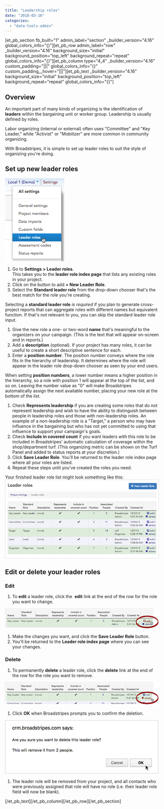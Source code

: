 ```yaml
---
title: "Leadership roles"
date: "2018-03-16"
categories: 
  - "data-tools-admin"
---
```


\[et\_pb\_section fb\_built="1" admin\_label="section" \_builder\_version="4.16" global\_colors\_info="{}"\]\[et\_pb\_row admin\_label="row" \_builder\_version="4.16" background\_size="initial" background\_position="top\_left" background\_repeat="repeat" global\_colors\_info="{}"\]\[et\_pb\_column type="4\_4" \_builder\_version="4.16" custom\_padding="|||" global\_colors\_info="{}" custom\_padding\_\_hover="|||"\]\[et\_pb\_text \_builder\_version="4.16" background\_size="initial" background\_position="top\_left" background\_repeat="repeat" global\_colors\_info="{}"\]

## Overview

An important part of many kinds of organizing is the identification of **leaders** within the bargaining unit or worker group. Leadership is usually defined by roles.

Labor organizing (internal or external) often uses "Committee" and "Key Leader," while "Activist" or "Mobilizer" are more common in community organizing.

With Broadstripes, it is simple to set up leader roles to suit the style of organizing you're doing.

## Set up new leader roles

[![](images/e3dd66b-LeaderSetting.png)](../../../../wp-content/uploads/2018/03/e3dd66b-LeaderSetting.png)

1. Go to **Settings > Leader roles**.  
    This takes you to the **leader role index page** that lists any existing roles in your project.
2. Click on the button to add **\+ New Leader Role**.
3. Select the **Standard leader role** from the drop-down chooser that's the best match for the role you're creating.

Selecting a **standard leader role** _is required_ if you plan to generate cross-project reports that can aggregate roles with different names but equivalent function. If that's not relevant to you, you can skip the standard leader role input.

1. Give the new role a one- or two-word **name** that's meaningful to the organizers on your campaign. (This is the text that will appear on-screen and in reports.)
2. Add a **description** (optional). If your project has many roles, it can be useful to create a short descriptive sentence for each.
3. Enter a **position number**. The position number conveys where the role fits in the hierarchy of leadership. It determines where the role will appear in the leader role drop-down chooser as seen by your end users.

When setting **position numbers**, a lower number means a higher position in the hierarchy, so a role with position 1 will appear at the top of the list, and so on. Leaving the number value as "0" will make Broadstripes automatically assign the next available number, placing your new role at the bottom of the list.

1. Check **Represents leadership** if you are creating some roles that do not represent leadership and wish to have the ability to distinguish between people in leadership roles and those with non-leadership roles. An example of a non-leadership role is a "Target," a person who may have influence in the bargaining but who has not yet committed to using that influence to support your campaign's goals.
2. Check **Include in covered count** if you want leaders with this role to be included in Broadstripes' automatic calculation of coverage within the shop/department turf. (This organizing metric can be shown on the Turf Panel and added to status reports at your discretion.)
3. Click **Save Leader Role**. You'll be returned to the leader role index page where all your roles are listed.
4. Repeat these steps until you've created the roles you need.

Your finished leader role list might look something like this:![](images/e36097e-SettingsProjSettingLeaderIndex.png)

## Edit or delete your leader roles

### Edit

1. To **edit** a leader role, click the  **edit** link at the end of the row for the role you want to change.

[![](images/d1f2c66-LeaderRoleEdit.png)](../../../../wp-content/uploads/2018/03/d1f2c66-LeaderRoleEdit.png)

1. Make the changes you want, and click the **Save Leader Role** button.
2. You'll be returned to the **Leader role index page** where you can see your changes.

### Delete

1. To permanently **delete** a leader role, click the **delete** link at the end of the row for the role you want to remove.

[![](images/be4a51b-LeaderRoleDelete.png)](../../../../wp-content/uploads/2018/03/be4a51b-LeaderRoleDelete.png)

1. Click **OK** when Broadstripes prompts you to confirm the deletion.

[![](images/3caa802-LeaderRoleConfirmDelete.png)](../../../../wp-content/uploads/2018/03/3caa802-LeaderRoleConfirmDelete.png)

1. The leader role will be removed from your project, and all contacts who were previously assigned that role will have no role (i.e. their leader role field will now be blank).

\[/et\_pb\_text\]\[/et\_pb\_column\]\[/et\_pb\_row\]\[/et\_pb\_section\]
